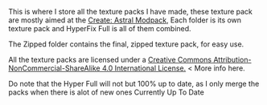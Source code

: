 This is where I store all the texture packs I have made, these texture pack are mostly aimed at the [Create: Astral Modpack](https://www.curseforge.com/minecraft/modpacks/create-astral),
Each folder is its own texture pack and HyperFix Full is all of them combined. 

The Zipped folder contains the final, zipped texture pack, for easy use.

All the texture packs are licensed under a [Creative Commons Attribution-NonCommercial-ShareAlike 4.0 International License.](https://creativecommons.org/licenses/by-nc-sa/4.0/) < More info here.

Do note that the Hyper Full will not but 100% up to date, as I only merge the packs when there is alot of new ones
Currently Up To Date
